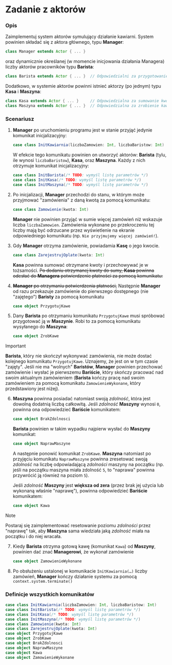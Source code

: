 # Zadanie z aktorów

### Opis

Zaimplementuj system aktorów symulujący działanie kawiarni. System powinien składać się z aktora głównego, typu **Manager**:

```scala
class Manager extends Actor { ... }
```

oraz dynamicznie określanej (w momencie inicjowania działania Managera) liczby aktorów pracowników typu **Barista**:

```scala
class Barista extends Actor { ... }  // Odpowiedzialni za przygotowanie kawy w Maszynie
```

Dodatkowo, w systemie aktorów powinni istnieć aktorzy (po jednym) typu **Kasa** i **Maszyna**:

```scala
class Kasa extends Actor { ... }     // Odpowiedzialna za sumowanie kwot zamówień
class Maszyna extends Actor { ... }  // Odpowiedzialna za zrobienie kawy
```

### Scenariusz

1. **Manager** po uruchomieniu programu jest w stanie przyjąć jedynie komunikat inicjalizacyjny:

    ```scala
    case class InitKawiarnia(liczbaZamowien: Int, liczbaBaristow: Int)
    ```

   W efekcie tego komunikatu powinien on utworzyć aktorów: **Barista** (tylu, ile wynosi `liczbaBaristow`), **Kasa**, oraz **Maszyna**. Każdy z nich otrzymuje komunikat inicjalizacyjny:

    ```scala
    case class InitBarista(/* TODO: wymyśl listę parametrów */)
    case class InitKasa(/* TODO: wymyśl listę parametrów */)
    case class InitMaszyna(/* TODO: wymyśl listę parametrów */)
    ```

2. Po inicjalizacji, **Manager** przechodzi do stanu, w którym może przyjmować "zamówienia" z daną kwotą za pomocą komunikatu:

    ```scala
    case class Zamowienie(kwota: Int)
    ```
    **Manager** nie powinien przyjąć w sumie więcej zamówień niż wskazuje liczba `liczbaZamowien`. Zamówienia wykonane po przekroczeniu tej liczby mają być odrzucane przez wyświetlenie na ekranie odpowiedniego komunikatu (np. `Nie przyjmujemy więcej zamówień!`).

3. Gdy **Manager** otrzyma zamówienie, powiadamia **Kasę** o jego kwocie.

    ```scala
    case class ZarejestrujOplate(kwota: Int)
    ```

    **Kasa** powinna sumować otrzymane kwoty i przechowywać je w tożsamości. ~~Po dodaniu otrzymanej kwoty do sumy, **Kasa** powinna odesłać do **Managera** potwierdzenie płatności za pomocą komunikatu:~~

4. ~~**Manager** po otrzymaniu potwierdzenia płatności,~~ Następnie **Manager** od razu przekazuje zamówienie do pierwszego dostępnego (nie "zajętego") **Baristy** za pomocą komunikatu

    ```scala
    case object PrzygotujKawe
    ```

5. Dany **Barista** po otrzymaniu komunikatu `PrzygotujKawe` musi spróbować przygotować ją w **Maszynie**. Robi to za pomocą komunikatu wysyłanego do **Maszyna**:

    ```scala
    case object ZrobKawe
    ```
> [!IMPORTANT]
> **Barista**, który nie skończył wykonywać zamówienia, nie może dostać kolejnego komunikatu `PrzygotujKawe`. Uznajemy, że jest on w tym czasie "zajęty".
> Jeśli nie ma "wolnych" **Baristów**, **Manager** powinien przechować zamówienie i wysłać je pierwszemu **Bariście**, który skończy pracować nad swoim aktualnym zamówieniem (**Barista** kończy pracę nad swoim zamówieniem za pomocą komunikatu `ZamowienieWykonane`, który przedstawiony jest niżej).

6. **Maszyna** powinna posiadać natomiast swoją *zdolność*, która jest dowolną dodatnią liczbą całkowitą. Jeśli *zdolność* **Maszyny** wynosi `0`, powinna ona odpowiedzieć **Bariście** komunikatem:

    ```scala
    case object BrakZdolnosci
    ```
    **Barista** powinien w takim wypadku najpierw wysłać do **Maszyny** komunikat:
    ```scala
    case object NaprawMaszyne
    ```
    A następnie ponowić komunikat `ZrobKawe`.
    **Maszyna** natomiast po przyjęciu komunikatu `NaprawMaszyne` powinna zresetować swoją *zdolność* na liczbę odpowiadającą *zdolności* maszyny na początku (np.  jeśli na początku maszyna miała zdolność `5`, to "naprawa" powinna przywrócić ją również na poziom `5`).
    
    Jeśli *zdolność* **Maszyny** jest **większa od zera** (przez brak jej użycia lub wykonaną właśnie "naprawę"), powinna odpowiedzieć **Bariście** komunikatem:
    ```scala
    case object Kawa
    ```
> [!NOTE]
> Postaraj się zaimplementować resetowanie poziomu *zdolności* przez "naprawę" tak, aby **Maszyna** sama wiedziała jaką *zdolność* miała na początku i do niej wracała.

7. Kiedy **Barista** otrzyma gotową kawę (komunikat `Kawa`) od **Maszyny**, powinien dać znać **Managerowi**, że wykonał zamówienie

    ```scala
    case object ZamowienieWykonane
    ```

8. Po obsłużeniu ustalonej w komunikacie `InitKawiarnia(…)` liczby zamówień, **Manager** kończy działanie systemu za pomocą `context.system.terminate()`

### Definicje wszystkich komunikatów
```scala
case class InitKawiarnia(liczbaZamowien: Int, liczbaBaristow: Int)
case class InitBarista(/* TODO: wymyśl listę parametrów */)
case class InitKasa(/* TODO: wymyśl listę parametrów */)
case class InitMaszyna(/* TODO: wymyśl listę parametrów */)
case class Zamowienie(kwota: Int)
case class ZarejestrujOplate(kwota: Int)
case object PrzygotujKawe
case object ZrobKawe
case object BrakZdolnosci
case object NaprawMaszyne
case object Kawa
case object ZamowienieWykonane
```

